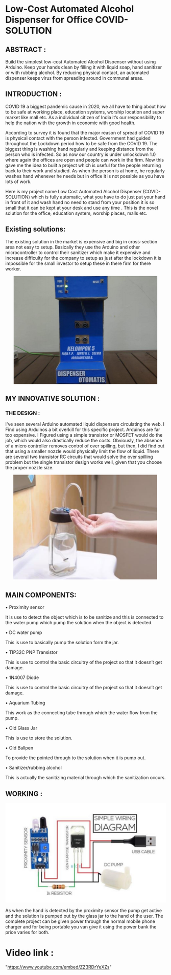 # Low-Cost Automated Alcohol Dispenser for Office COVID-SOLUTION

## ABSTRACT : 

Build the simplest low-cost Automated Alcohol Dispenser without using Arduino. Keep your hands clean by
filling it with liquid soap, hand sanitizer or with rubbing alcohol. By reducing physical contact, an automated dispenser
keeps virus from spreading around in communal areas.

## INTRODUCTION : 

COVID 19 a biggest pandemic cause in 2020, we all have to thing about how to be safe at working place, education
systems, worship location and super market like mall etc. As a individual citizen of India it’s our responsibility to help the
nation with the growth in economic with good health.

According to survey it is found that the major reason of spread of COVID 19 is physical contact with the person infected.
Government had guided throughout the Lockdown period how to be safe from the COVID 19. The biggest thing is
washing hand regularly and keeping distance from the person who is infected.
So as now our country is under unlockdown 1.0 where again the offices are open and people can work in the firm. Now
this gave me the idea to built a project which is useful for the people returning back to their work and studied. As when
the person is at home, he regularly washes hand whenever he needs but in office it is not possible as you have lots of
work.

Here is my project name Low Cost Automated Alcohol Dispenser (COVID-SOLUTION) which is fully automatic, what you
have to do just put your hand in front of it and wash hand no need to stand from your position it is so small that it can
be kept at your desk and use any time . This is the novel solution for the office, education system, worship places, malls
etc.

## Existing solutions: 

The existing solution in the market is expensive and big in cross-section area not easy to setup. Basically they use the
Arduino and other microcontroller to control their sanitizer which make it expensive and increase difficulty for the
company to setup as just after the lockdown it is impossible for the small investor to setup these in there firm for there
worker.

<p align = 'center'><img src = /images/2.PNG > </p>


## MY INNOVATIVE SOLUTION : 

### THE DESIGN : 

I've seen several Arduino automated liquid dispensers circulating the web. I Find using Arduinos a bit overkill for this
specific project. Arduinos are far too expensive. I Figured using a simple transistor or MOSFET would do the job, which
would also drastically reduce the costs. Obviously, the absence of a micro controller removes control of over spilling, but
then, I did find out that using a smaller nozzle would physically limit the flow of liquid. There are several two transistor
RC circuits that would solve the over spilling problem but the single transistor design works well, given that you choose
the proper nozzle size.

<p align = 'center'><img src = /images/1.PNG > </p>

## MAIN COMPONENTS: 

• Proximity sensor

It is use to detect the object which is to be sanitize and this is connected to the water pump which pump the
solution when the object is detected.

• DC water pump

This is use to basically pump the solution form the jar.

• TIP32C PNP Transistor

This is use to control the basic circuitry of the project so that it doesn’t get damage.

• 1N4007 Diode

This is use to control the basic circuitry of the project so that it doesn’t get damage.

• Aquarium Tubing

This work as the connecting tube through which the water flow from the pump.

• Old Glass Jar

This is use to store the solution.

• Old Ballpen

To provide the pointed through to the solution when it is pump out.

• Sanitizer/rubbing alcohol

This is actually the sanitizing material through which the sanitization occurs.

## WORKING :

<p align= 'center'><img src = /images/3.PNG></p>

As when the hand is detected by the proximity sensor the pump get active and the solution is pumped out by the glass
jar to the hand of the user. The complete project can be given power through the normal mobile phone charger and for
being portable you van give it using the power bank the price varies for both.

# Video link : 

"https://www.youtube.com/embed/ZZ3RDrYeXZs"

